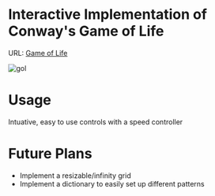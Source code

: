 # Interactive Implementation of Conway's Game of Life
URL: [Game of Life](https://golclone.herokuapp.com/)

![gol](https://user-images.githubusercontent.com/79027434/131591399-7dee5541-1abb-42c6-86b7-e3f06455a451.png)

# Usage
Intuative, easy to use controls with a speed controller
# Future Plans
- Implement a resizable/infinity grid
- Implement a dictionary to easily set up different patterns
